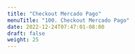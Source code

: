 ```yaml
---
title: "Checkout Mercado Pago"
menuTitle: "100. Checkout Mercado Pago"
date: 2022-12-24T07:47:01-08:00
draft: false
weight: 25
---
```

